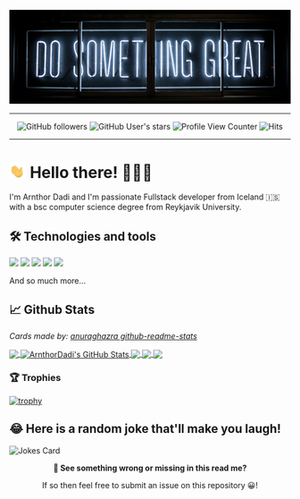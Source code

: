 [![Header](https://github.com/ArnthorDadi/ArnthorDadi/blob/main/images/do-something-great.jpg "Header")](https://arnthordadi.github.io/)

---

<p align="center">
  <img alt="GitHub followers" src="https://img.shields.io/github/followers/arnthordadi?style=for-the-badge">
  <img alt="GitHub User's stars" src="https://img.shields.io/github/stars/arnthordadi?style=for-the-badge">
  <img alt="Profile View Counter" src="https://komarev.com/ghpvc/?username=arnthordadi">
  <img alt="Hits" src="https://hitcounter.pythonanywhere.com/count/tag.svg?url=https://github.com/ArnthorDadi/ArnthorDadi">

</p>

---

# <img src="https://github.com/ArnthorDadi/ArnthorDadi/blob/main/gifs/waving-hand.gif" width="30px"> Hello there! 👨🏻‍💻

I'm Arnthor Dadi and I'm passionate Fullstack developer from Iceland 🇮🇸 with a bsc computer science degree from Reykjavik University.

## 🛠 Technologies and tools

![](https://img.shields.io/badge/Code-React-informational?style=flat&logo=react&logoColor=white&color=2bbc8a)
![](https://img.shields.io/badge/Code-JavaScript-informational?style=flat&logo=javascript&logoColor=white&color=2bbc8a)
![](https://img.shields.io/badge/Tools-Docker-informational?style=flat&logo=docker&logoColor=white&color=2bbc8a)
![](https://img.shields.io/badge/Tools-PostgreSQL-informational?style=flat&logo=postgresql&logoColor=white&color=2bbc8a)
![](https://img.shields.io/badge/Code-Python-informational?style=flat&logo=python&logoColor=white&color=2bbc8a)

And so much more...

## 📈 Github Stats
_Cards made by: [anuraghazra github-readme-stats](https://github.com/anuraghazra/github-readme-stats)_

<a href="https://github.com/ArnthorDadi/ArnthorDadi">
  <img align="center" src="https://github-readme-stats.vercel.app/api/top-langs/?username=ArnthorDadi&hide=html&exclude_repo=Kattis,ArnthorDadi,bilaleigabjorgvinsb,infrastructure,FlappyBirdAI&title_color=ffffff&text_color=c9cacc&icon_color=2bbc8a&bg_color=1d1f21&langs_count=3" />
</a>
<a href="https://github.com/ArnthorDadi/ArnthorDadi">
  <img align="center" src="https://github-readme-stats.vercel.app/api?username=ArnthorDadi&show_icons=true&line_height=27&count_private=true&title_color=ffffff&text_color=c9cacc&icon_color=2bbc8a&bg_color=1d1f21" alt="ArnthorDadi's GitHub Stats" />
</a>

<a href="https://github.com/ArnthorDadi/game-clock">
  <img align="center" src="https://github-readme-stats.vercel.app/api/pin/?username=ArnthorDadi&repo=game-clock&title_color=ffffff&text_color=c9cacc&icon_color=2bbc8a&bg_color=1d1f21" />
</a>

<a href="https://github.com/ArnthorDadi/MazeSolver">
  <img align="center" src="https://github-readme-stats.vercel.app/api/pin/?username=ArnthorDadi&repo=MazeSolver&title_color=ffffff&text_color=c9cacc&icon_color=2bbc8a&bg_color=1d1f21" />
</a>

<a>
  <img align="center" src = "https://github-readme-streak-stats.herokuapp.com?user=ArnthorDadi&theme=dark&hide_border=true" width = 400>
</a>

### 🏆 Trophies
[![trophy](https://github-profile-trophy.vercel.app/?username=arnthordadi&theme=onedark&margin-w=15)](https://github.com/ryo-ma/github-profile-trophy)

## 😂 Here is a random joke that'll make you laugh!
![Jokes Card](https://readme-jokes.vercel.app/api)

<p align="center"><b>🐛 See something wrong or missing in this read me?</b></p>

<p align="center">If so then feel free to submit an issue on this repository 😀!</p>
